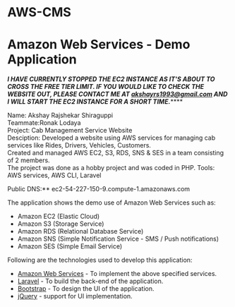 # AWS-CMS
# Amazon Web Services - Demo Application


*******I HAVE CURRENTLY STOPPED THE EC2 INSTANCE AS IT'S ABOUT TO CROSS THE FREE TIER LIMIT. IF YOU WOULD LIKE TO CHECK THE WEBSITE OUT, PLEASE CONTACT ME AT akshayrs1993@gmail.com AND I WILL START THE EC2 INSTANCE FOR A SHORT TIME.***********

Name: Akshay Rajshekar Shiraguppi <br/>
Teammate:Ronak Lodaya<br/>
Project: Cab Management Service Website<br/>
Desciption: Developed a website using AWS services for managing cab services like Rides, Drivers, Vehicles, Customers.<br/>
Created and managed AWS EC2, S3, RDS, SNS & SES in a team consisting of 2 members.<br/>
The project was done as a hobby project and was coded in PHP. Tools: AWS services, AWS CLI, Laravel<br/>

Public DNS:**  ec2-54-227-150-9.compute-1.amazonaws.com   <br/>

The application shows the demo use of Amazon Web Services such as: 
  - Amazon EC2 (Elastic Cloud)
  - Amazon S3 (Storage Service)
  - Amazon RDS (Relational Database Service)
  - Amazon SNS (Simple Notification Service - SMS / Push notifications)
  - Amazon SES (Simple Email Service)

Following are the technologies used to develop this application:
* [Amazon Web Services](https://aws.amazon.com/) - To implement the above specified services.
* [Laravel](https://laravel.com/) - To build the back-end of the application. 
* [Bootstrap](https://getbootstrap.com/) - To design the UI of the application.
* [jQuery](https://jquery.com/) - support for UI implementation.
